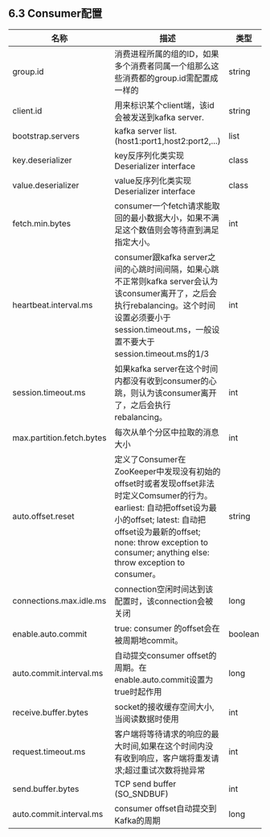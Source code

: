 ## 6.3 Consumer配置

| 名称 | 描述 | 类型 | 默认值 |
| --- | --- | --- | --- |
| group.id | 消费进程所属的组的ID，如果多个消费者同属一个组那么这些消费都的group.id需配置成一样的 | string | "" |
| client.id | 用来标识某个client端，该id会被发送到kafka server. | string | "" |
| bootstrap.servers | kafka server list.\(host1:port1,host2:port2,...\) | list |  |
| key.deserializer | key反序列化类实现Deserializer interface | class |  |
| value.deserializer | value反序列化类实现Deserializer interface | class |  |
| fetch.min.bytes | consumer一个fetch请求能取回的最小数据大小，如果不满足这个数值则会等待直到满足指定大小。 | int | 1 |
| heartbeat.interval.ms | consumer跟kafka server之间的心跳时间间隔，如果心跳不正常则kafka server会认为该consumer离开了，之后会执行rebalancing。这个时间设置必须要小于session.timeout.ms，一般设置不要大于session.timeout.ms的1\/3 | int | 3000 |
| session.timeout.ms | 如果kafka server在这个时间内都没有收到consumer的心跳，则认为该consumer离开了，之后会执行rebalancing。 | int | 30000 |
| max.partition.fetch.bytes | 每次从单个分区中拉取的消息大小 | int | 1048576 |
| auto.offset.reset | 定义了Consumer在ZooKeeper中发现没有初始的offset时或者发现offset非法时定义Comsumer的行为。earliest: 自动把offset设为最小的offset; latest: 自动把offset设为最新的offset; none: throw exception to consumer; anything else: throw exception to consumer。 | string | latest |
| connections.max.idle.ms | connection空闲时间达到该配置时，该connection会被关闭 | long | 540000 |
| enable.auto.commit | true: consumer 的offset会在被周期地commit。 | boolean | true |
| auto.commit.interval.ms | 自动提交consumer offset的周期。在enable.auto.commit设置为true时起作用 | long | 5000 |
| receive.buffer.bytes | socket的接收缓存空间大小,当阅读数据时使用 | int | 65536 |
| request.timeout.ms | 客户端将等待请求的响应的最大时间,如果在这个时间内没有收到响应，客户端将重发请求;超过重试次数将抛异常 | int | 40000 |
| send.buffer.bytes | TCP send buffer \(SO\_SNDBUF\) | int | 131072 |
| auto.commit.interval.ms | consumer offset自动提交到Kafka的周期 | long | 5000 |



